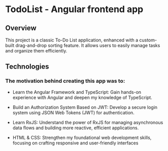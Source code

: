 # TodoList - Angular frontend app


## Overview
This project is a classic To-Do List application, enhanced with a custom-built drag-and-drop sorting feature. It allows users to easily manage tasks and organize them efficiently.


## Technologies

### The motivation behind creating this app was to:

- <string>Learn the Angular Framework and TypeScript:</strong> Gain hands-on experience with Angular and deepen my knowledge of TypeScript.

- <string>Build an Authorization System Based on JWT:</strong> Develop a secure login system using JSON Web Tokens (JWT) for authentication.

- <string>Learn RxJS:</strong> Understand the power of RxJS for managing asynchronous data flows and building more reactive, efficient applications.

- <string>HTML & CSS:</strong> Strengthen my foundational web development skills, focusing on crafting responsive and user-friendly interfaces 